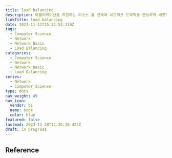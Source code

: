 ```yaml
---
title: load balancing
description: 애플리케이션을 지원하는 리소스 풀 전체에 네트워크 트래픽을 균등하게 배포하는 방법
linkTitle: load balancing
date: 2023-11-11T15:22:53.319Z
tags:
  - Computer Science
  - Network
  - Network Basic
  - Load Balancing
categories:
  - Computer Science
  - Network
  - Network Basic
  - Load Balancing
series:
  - Network
  - Computer Science
type: docs
nav_weight: 49
nav_icon:
  vendor: bs
  name: book
  color: blue
featured: false
lastmod: 2023-11-28T12:26:30.425Z
draft: in progress
---
```


## Reference
